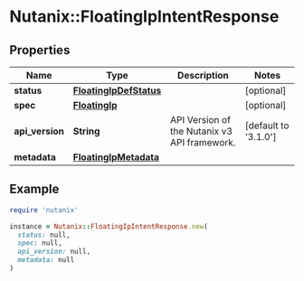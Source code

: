 # Nutanix::FloatingIpIntentResponse

## Properties

| Name | Type | Description | Notes |
| ---- | ---- | ----------- | ----- |
| **status** | [**FloatingIpDefStatus**](FloatingIpDefStatus.md) |  | [optional] |
| **spec** | [**FloatingIp**](FloatingIp.md) |  | [optional] |
| **api_version** | **String** | API Version of the Nutanix v3 API framework. | [default to &#39;3.1.0&#39;] |
| **metadata** | [**FloatingIpMetadata**](FloatingIpMetadata.md) |  |  |

## Example

```ruby
require 'nutanix'

instance = Nutanix::FloatingIpIntentResponse.new(
  status: null,
  spec: null,
  api_version: null,
  metadata: null
)
```

